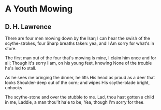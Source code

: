 # A Youth Mowing
## D. H. Lawrence
There are four men mowing down by the Isar;
I can hear the swish of the scythe-strokes, four
Sharp breaths taken: yea, and I
Am sorry for what's in store.

The first man out of the four that's mowing
Is mine, I claim him once and for all;
Though it's sorry I am, on his young feet, knowing
None of the trouble he's led to stall.

As he sees me bringing the dinner, he lifts
His head as proud as a deer that looks
Shoulder-deep out of the corn; and wipes
His scythe-blade bright, unhooks

The scythe-stone and over the stubble to me.
Lad, thou hast gotten a child in me,
Laddie, a man thou'lt ha'e to be,
Yea, though I'm sorry for thee.